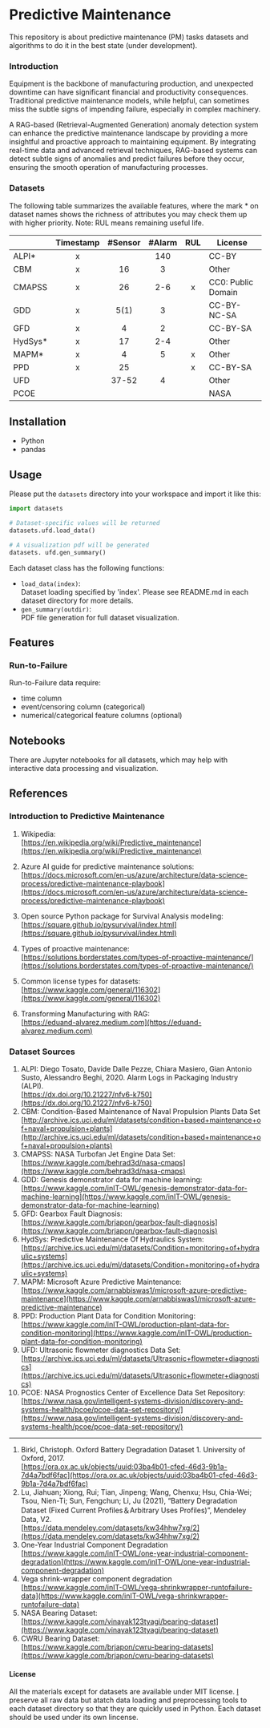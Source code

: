 # Predictive Maintenance

This repository is about predictive maintenance (PM) tasks datasets and algorithms to do it in the best state (under development).

### Introduction

Equipment is the backbone of manufacturing production, and unexpected downtime can have significant financial and productivity consequences. Traditional predictive maintenance models, while helpful, can sometimes miss the subtle signs of impending failure, especially in complex machinery.

A RAG-based (Retrieval-Augmented Generation) anomaly detection system can enhance the predictive maintenance landscape by providing a more insightful and proactive approach to maintaining equipment. By integrating real-time data and advanced retrieval techniques, RAG-based systems can detect subtle signs of anomalies and predict failures before they occur, ensuring the smooth operation of manufacturing processes.


### Datasets

The following table summarizes the available features,
where the mark \* on dataset names shows
the richness of attributes you may check them up with higher priority.
Note: RUL means remaining useful life.

<!-- :white_check_mark: -->
<!-- :ballot_box_with_check: -->

<center>

| | Timestamp | #Sensor | #Alarm | RUL |　License |
| :--- | :--: | :--: | :--: | :--: | :--- |
| ALPI*     | x |  | 140 |  | CC-BY |
| CBM       | x | 16 | 3 |  | Other |
| CMAPSS    | x | 26 | 2-6 | x | CC0: Public Domain |
| GDD       | x | 5(1) | 3 |  | CC-BY-NC-SA |
| GFD       | x | 4 | 2 |  | CC-BY-SA |
| HydSys*   | x | 17 | 2-4 |  | Other |
| MAPM*     | x | 4 | 5 | x | Other |
| PPD       | x | 25 | | x | CC-BY-SA |
| UFD       |  | 37-52 | 4 |  | Other |
| PCOE       |  |  |  |  | NASA |

</center>

<!-- | NASA-B    |  |  |  |  | Other |
| CWRU-B    |  |  |  |  | CC-BY-SA | -->

## Installation

- Python
- pandas

## Usage

Please put the `datasets` directory into your workspace and import it like this:

```python
import datasets

# Dataset-specific values will be returned
datasets.ufd.load_data()

# A visualization pdf will be generated
datasets. ufd.gen_summary()
```

Each dataset class has the following functions:
- ```load_data(index)```:  
    Dataset loading specified by 'index'.
    Please see README.md in each dataset directory for more details.
- ```gen_summary(outdir)```:  
    PDF file generation for full dataset visualization.

## Features

### Run-to-Failure

Run-to-Failure data require:
- time column
- event/censoring column (categorical)
- numerical/categorical feature columns (optional)

## Notebooks

There are Jupyter notebooks for all datasets,
which may help with interactive data processing and visualization.


## References

### Introduction to Predictive Maintenance

1. Wikipedia:  
[https://en.wikipedia.org/wiki/Predictive_maintenance](https://en.wikipedia.org/wiki/Predictive_maintenance)
1. Azure AI guide for predictive maintenance solutions:  
[https://docs.microsoft.com/en-us/azure/architecture/data-science-process/predictive-maintenance-playbook](https://docs.microsoft.com/en-us/azure/architecture/data-science-process/predictive-maintenance-playbook)
1. Open source Python package for Survival Analysis modeling:  
[https://square.github.io/pysurvival/index.html](https://square.github.io/pysurvival/index.html)
1. Types of proactive maintenance:  
[https://solutions.borderstates.com/types-of-proactive-maintenance/](https://solutions.borderstates.com/types-of-proactive-maintenance/)
1. Common license types for datasets:  
[https://www.kaggle.com/general/116302](https://www.kaggle.com/general/116302)

1. Transforming Manufacturing with RAG:  
[https://eduand-alvarez.medium.com](https://eduand-alvarez.medium.com)


### Dataset Sources

1. ALPI: Diego Tosato, Davide Dalle Pezze, Chiara Masiero, Gian Antonio Susto, Alessandro Beghi, 2020. Alarm Logs in Packaging Industry (ALPI).  
[https://dx.doi.org/10.21227/nfv6-k750](https://dx.doi.org/10.21227/nfv6-k750)
1. CBM: Condition-Based Maintenance of Naval Propulsion Plants Data Set  
[http://archive.ics.uci.edu/ml/datasets/condition+based+maintenance+of+naval+propulsion+plants](http://archive.ics.uci.edu/ml/datasets/condition+based+maintenance+of+naval+propulsion+plants)
1. CMAPSS: NASA Turbofan Jet Engine Data Set:  
[https://www.kaggle.com/behrad3d/nasa-cmaps](https://www.kaggle.com/behrad3d/nasa-cmaps) 
1. GDD: Genesis demonstrator data for machine learning:  
[https://www.kaggle.com/inIT-OWL/genesis-demonstrator-data-for-machine-learning](https://www.kaggle.com/inIT-OWL/genesis-demonstrator-data-for-machine-learning)
1. GFD: Gearbox Fault Diagnosis:  
[https://www.kaggle.com/brjapon/gearbox-fault-diagnosis](https://www.kaggle.com/brjapon/gearbox-fault-diagnosis)
1. HydSys: Predictive Maintenance Of Hydraulics System:  
[https://archive.ics.uci.edu/ml/datasets/Condition+monitoring+of+hydraulic+systems](https://archive.ics.uci.edu/ml/datasets/Condition+monitoring+of+hydraulic+systems)
1. MAPM: Microsoft Azure Predictive Maintenance:  
[https://www.kaggle.com/arnabbiswas1/microsoft-azure-predictive-maintenance](https://www.kaggle.com/arnabbiswas1/microsoft-azure-predictive-maintenance)
1. PPD: Production Plant Data for Condition Monitoring:  
[https://www.kaggle.com/inIT-OWL/production-plant-data-for-condition-monitoring](https://www.kaggle.com/inIT-OWL/production-plant-data-for-condition-monitoring)
1. UFD: Ultrasonic flowmeter diagnostics Data Set:  
[https://archive.ics.uci.edu/ml/datasets/Ultrasonic+flowmeter+diagnostics](https://archive.ics.uci.edu/ml/datasets/Ultrasonic+flowmeter+diagnostics)
1. PCOE: NASA Prognostics Center of Excellence Data Set Repository:  
[https://www.nasa.gov/intelligent-systems-division/discovery-and-systems-health/pcoe/pcoe-data-set-repository/](https://www.nasa.gov/intelligent-systems-division/discovery-and-systems-health/pcoe/pcoe-data-set-repository/)

-----
1. Birkl, Christoph. Oxford Battery Degradation Dataset 1. University of Oxford, 2017.  
[https://ora.ox.ac.uk/objects/uuid:03ba4b01-cfed-46d3-9b1a-7d4a7bdf6fac](https://ora.ox.ac.uk/objects/uuid:03ba4b01-cfed-46d3-9b1a-7d4a7bdf6fac)
1. Lu, Jiahuan; Xiong, Rui; Tian, Jinpeng; Wang, Chenxu; Hsu, Chia-Wei; Tsou, Nien-Ti; Sun, Fengchun; Li, Ju (2021), “Battery Degradation Dataset (Fixed Current Profiles＆Arbitrary Uses Profiles)”, Mendeley Data, V2.  
[https://data.mendeley.com/datasets/kw34hhw7xg/2](https://data.mendeley.com/datasets/kw34hhw7xg/2)
1. One-Year Industrial Component Degradation  
[https://www.kaggle.com/inIT-OWL/one-year-industrial-component-degradation](https://www.kaggle.com/inIT-OWL/one-year-industrial-component-degradation)
1. Vega shrink-wrapper component degradation  
[https://www.kaggle.com/inIT-OWL/vega-shrinkwrapper-runtofailure-data](https://www.kaggle.com/inIT-OWL/vega-shrinkwrapper-runtofailure-data)
1. NASA Bearing Dataset:  
[https://www.kaggle.com/vinayak123tyagi/bearing-dataset](https://www.kaggle.com/vinayak123tyagi/bearing-dataset)
1. CWRU Bearing Dataset:  
[https://www.kaggle.com/brjapon/cwru-bearing-datasets](https://www.kaggle.com/brjapon/cwru-bearing-datasets)


#### License

All the materials except for datasets are available under MIT license.
[I](https://github.com/kokikwbt/predictive-maintenance) preserve all raw data but atatch data loading and preprocessing tools
to each dataset directory so that they are quickly used in Python.
Each dataset should be used under its own lincense.
